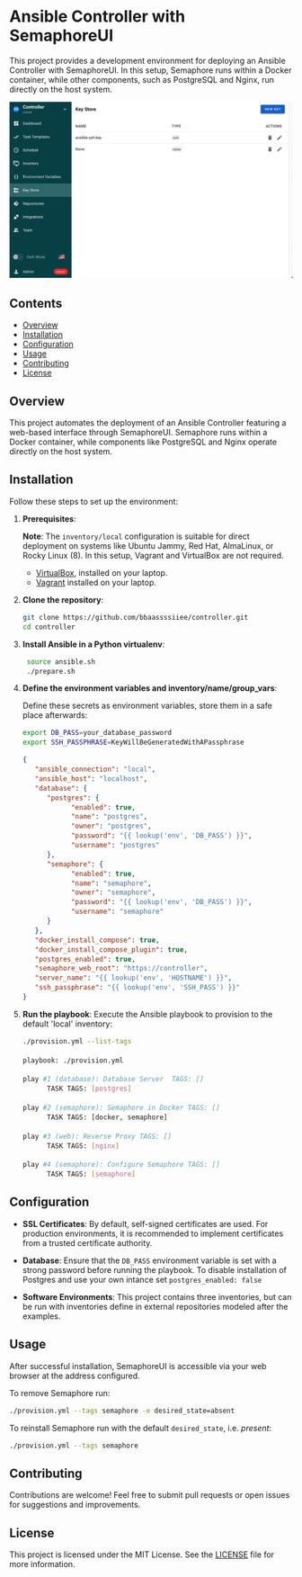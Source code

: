 # Ansible Controller with SemaphoreUI

This project provides a development environment for deploying an Ansible Controller with SemaphoreUI. In this setup, Semaphore runs within a Docker container, while other components, such as PostgreSQL and Nginx, run directly on the host system.

![screenshot of Semaphore](screenshot.png "SemaphoreUI")

## Contents

- [Overview](#overview)
- [Installation](#installation)
- [Configuration](#configuration)
- [Usage](#usage)
- [Contributing](#contributing)
- [License](#license)

## Overview

This project automates the deployment of an Ansible Controller featuring a web-based interface through SemaphoreUI. Semaphore runs within a Docker container, while components like PostgreSQL and Nginx operate directly on the host system.

## Installation

Follow these steps to set up the environment:

1. **Prerequisites**:

   **Note**: The `inventory/local` configuration is suitable for direct deployment on systems like Ubuntu Jammy, Red Hat, AlmaLinux, or Rocky Linux (8). In this setup, Vagrant and VirtualBox are not required.
   - [VirtualBox](https://www.virtualbox.org/), installed on your laptop.
   - [Vagrant](https://www.vagrantup.com/) installed on your laptop.

2. **Clone the repository**:

   ```bash
   git clone https://github.com/bbaassssiiee/controller.git
   cd controller
   ```
3. **Install Ansible in a Python virtualenv**:

   ```bash
    source ansible.sh
    ./prepare.sh
   ```

4. **Define the environment variables and inventory/name/group_vars**:

   Define these secrets as environment variables, store them in a safe place afterwards:

   ```bash
   export DB_PASS=your_database_password
   export SSH_PASSPHRASE=KeyWillBeGeneratedWithAPassphrase
   ```
   ```json
   {
      "ansible_connection": "local",
      "ansible_host": "localhost",
      "database": {
         "postgres": {
               "enabled": true,
               "name": "postgres",
               "owner": "postgres",
               "password": "{{ lookup('env', 'DB_PASS') }}",
               "username": "postgres"
         },
         "semaphore": {
               "enabled": true,
               "name": "semaphore",
               "owner": "semaphore",
               "password": "{{ lookup('env', 'DB_PASS') }}",
               "username": "semaphore"
         }
      },
      "docker_install_compose": true,
      "docker_install_compose_plugin": true,
      "postgres_enabled": true,
      "semaphore_web_root": "https://controller",
      "server_name": "{{ lookup('env', 'HOSTNAME') }}",
      "ssh_passphrase": "{{ lookup('env', 'SSH_PASS') }}"
   }
   ```
5. **Run the playbook**:
   Execute the Ansible playbook to provision to the default 'local' inventory:
   ```bash
   ./provision.yml --list-tags

   playbook: ./provision.yml

   play #1 (database): Database Server	TAGS: []
         TASK TAGS: [postgres]

   play #2 (semaphore): Semaphore in Docker	TAGS: []
         TASK TAGS: [docker, semaphore]

   play #3 (web): Reverse Proxy	TAGS: []
         TASK TAGS: [nginx]

   play #4 (semaphore): Configure Semaphore	TAGS: []
         TASK TAGS: [semaphore]
   ```

## Configuration

- **SSL Certificates**: By default, self-signed certificates are used. For production environments, it is recommended to implement certificates from a trusted certificate authority.

- **Database**: Ensure that the `DB_PASS` environment variable is set with a strong password before running the playbook. To disable installation of Postgres and use your own intance set `postgres_enabled: false`

- **Software Environments**: This project contains three inventories, but can be run with inventories define in external repositories modeled after the examples.


## Usage

After successful installation, SemaphoreUI is accessible via your web browser at the address configured.

To remove Semaphore run:
```bash
./provision.yml --tags semaphore -e desired_state=absent
```

To reinstall Semaphore run with the default `desired_state`, i.e. _present_:
```bash
./provision.yml --tags semaphore
```

## Contributing

Contributions are welcome! Feel free to submit pull requests or open issues for suggestions and improvements.

## License

This project is licensed under the MIT License. See the [LICENSE](LICENSE) file for more information.
